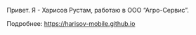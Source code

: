 
Привет. Я - Харисов Рустам, работаю в ООО “Агро-Сервис”.

Подробнее:
https://harisov-mobile.github.io

